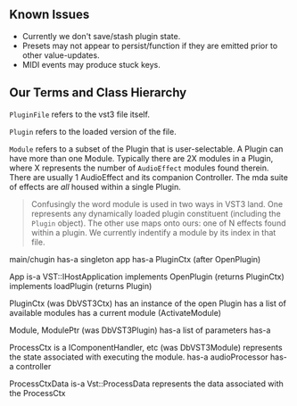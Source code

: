 ## Known Issues

* Currently we don't save/stash plugin state.
* Presets may not appear to persist/function if they
  are emitted prior to other value-updates.
* MIDI events may produce stuck keys.

## Our Terms and Class Hierarchy

`PluginFile` refers to the vst3 file itself.

`Plugin` refers to the loaded version of the file.

`Module` refers to a subset of the Plugin that is 
user-selectable.  A Plugin can have more than one Module.
Typically there are 2X modules in a Plugin, where X 
represents the number of `AudioEffect` modules found
therein. There are usually 1 AudioEffect and its companion
Controller.  The mda suite of effects are *all* housed
within a single Plugin.

> Confusingly the word module is used in two ways in VST3
> land.  One represents any dynamically loaded plugin 
> constituent (including the `Plugin` object). The other
> use maps onto ours: one of N effects found within
> a plugin. We currently indentify a module by its index 
> in that file. 

main/chugin
    has-a singleton app
    has-a PluginCtx (after OpenPlugin)

App is-a VST::IHostApplication
    implements OpenPlugin (returns PluginCtx)
    implements loadPlugin (returns Plugin)

PluginCtx (was DbVST3Ctx)
    has an instance of the open Plugin
    has a list of available modules
    has a current module (ActivateModule)

Module, ModulePtr (was DbVST3Plugin)
    has-a list of parameters
    has-a

ProcessCtx is a IComponentHandler, etc (was DbVST3Module)
    represents the state associated with executing
    the module.
    has-a audioProcessor
    has-a controller

ProcessCtxData is-a  Vst::ProcessData
    represents the data associated with the ProcessCtx



